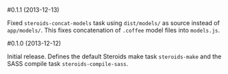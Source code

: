 #0.1.1 (2013-12-13)

Fixed `steroids-concat-models` task using `dist/models/` as source instead of `app/models/`. This fixes concatenation of `.coffee` model files into `models.js`.

#0.1.0 (2013-12-12)

Initial release. Defines the default Steroids make task `steroids-make` and the SASS compile task `steroids-compile-sass`.